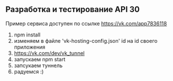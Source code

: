 ## Разработка и тестирование API 30

Пример сервиса доступен по ссылке https://vk.com/app7836118

1. npm install
2. изменяем в файле 'vk-hosting-config.json' id на id своего приложения
3. https://vk.com/dev/vk_tunnel
4. запускаем npm start
5. запсукаем туннель 
6. радуемся :)
